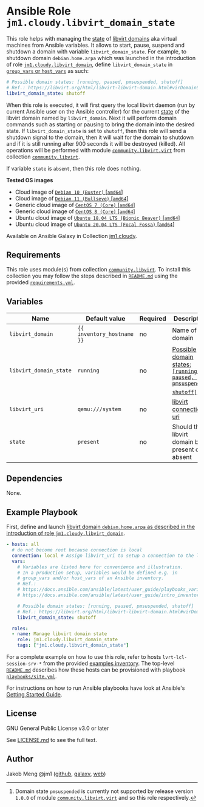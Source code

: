 # Ansible Role `jm1.cloudy.libvirt_domain_state`

This role helps with managing the [state][libvirt-domain-state] of [libvirt domains][libvirt] aka virtual machines
from Ansible variables. It allows to start, pause, suspend and shutdown a domain with variable `libvirt_domain_state`.
For example, to shutdown domain `debian.home.arpa` which was launched in the introduction of role
[`jm1.cloudy.libvirt_domain`][jm1-cloudy-libvirt-domain], define `libvirt_domain_state` in [`group_vars` or
`host_vars`][ansible-inventory] as such:

```yml
# Possible domain states: [running, paused, pmsuspended, shutoff]
# Ref.: https://libvirt.org/html/libvirt-libvirt-domain.html#virDomainState
libvirt_domain_state: shutoff
```

When this role is executed, it will first query the local libvirt daemon (run by current Ansible user on the Ansible
controller) for the current [state][libvirt-domain-state] of the libvirt domain named by `libvirt_domain`. Next it will
perform domain commands such as starting or pausing to bring the domain into the desired state.
If `libvirt_domain_state` is set to `shutoff`, then this role will send a shutdown signal to the domain, then it will
wait for the domain to shutdown and if it is still running after 900 seconds it will be destroyed (killed). All
operations will be performed with module [`community.libvirt.virt`][community-libvirt-virt] from collection
[`community.libvirt`][galaxy-community-libvirt].

If variable `state` is `absent`, then this role does nothing.

[ansible-inventory]: https://docs.ansible.com/ansible/latest/user_guide/intro_inventory.html
[community-libvirt-virt]: https://docs.ansible.com/ansible/latest/collections/community/libvirt/virt_module.html
[galaxy-community-libvirt]: https://galaxy.ansible.com/community/libvirt
[jm1-cloudy-libvirt-domain]: ../libvirt_domain/
[libvirt]: https://libvirt.org/

**Tested OS images**
- Cloud image of [`Debian 10 (Buster)` \[`amd64`\]](https://cdimage.debian.org/cdimage/openstack/current/)
- Cloud image of [`Debian 11 (Bullseye)` \[`amd64`\]](https://cdimage.debian.org/images/cloud/bullseye/latest/)
- Generic cloud image of [`CentOS 7 (Core)` \[`amd64`\]](https://cloud.centos.org/centos/7/images/)
- Generic cloud image of [`CentOS 8 (Core)` \[`amd64`\]](https://cloud.centos.org/centos/8/x86_64/images/)
- Ubuntu cloud image of [`Ubuntu 18.04 LTS (Bionic Beaver)` \[`amd64`\]](https://cloud-images.ubuntu.com/bionic/current/)
- Ubuntu cloud image of [`Ubuntu 20.04 LTS (Focal Fossa)` \[`amd64`\]](https://cloud-images.ubuntu.com/focal/)

Available on Ansible Galaxy in Collection [jm1.cloudy](https://galaxy.ansible.com/jm1/cloudy).

## Requirements

This role uses module(s) from collection [`community.libvirt`][galaxy-community-libvirt]. To install this collection you
may follow the steps described in [`README.md`][jm1-cloudy-readme] using the provided [`requirements.yml`][
jm1-cloudy-requirements].

[jm1-cloudy-readme]: https://github.com/JM1/ansible-collection-jm1-cloudy/blob/master/README.md
[jm1-cloudy-requirements]: https://github.com/JM1/ansible-collection-jm1-cloudy/blob/master/requirements.yml

## Variables

| Name                             | Default value              | Required | Description |
| -------------------------------- | -------------------------- | -------- | ----------- |
| `libvirt_domain`                 | `{{ inventory_hostname }}` | no       | Name of the domain |
| `libvirt_domain_state`           | `running`                  | no       | [Possible domain states: `[running, paused, pmsuspended, shutoff]`][libvirt-domain-state] [^libvirt-domain-state-parameter] |
| `libvirt_uri`                    | `qemu:///system`           | no       | [libvirt connection uri][libvirt-uri] |
| `state`                          | `present`                  | no       | Should the libvirt domain be present or absent |

[^libvirt-domain-state-parameter]: Domain state `pmsuspended` is currently not supported by release version `1.0.0` of
module [`community.libvirt.virt`][community-libvirt-virt] and so this role respectively.

[libvirt-domain-state]: https://libvirt.org/html/libvirt-libvirt-domain.html#virDomainState
[libvirt-uri]: https://libvirt.org/uri.html

## Dependencies

None.

## Example Playbook

First, define and launch [libvirt domain `debian.home.arpa` as described in the introduction of role
`jm1.cloudy.libvirt_domain`][jm1-cloudy-libvirt-domain].

```yml
- hosts: all
  # do not become root because connection is local
  connection: local # Assign libvirt_uri to setup a connection to the libvirt host
  vars:
    # Variables are listed here for convenience and illustration.
    # In a production setup, variables would be defined e.g. in
    # group_vars and/or host_vars of an Ansible inventory.
    # Ref.:
    # https://docs.ansible.com/ansible/latest/user_guide/playbooks_variables.html
    # https://docs.ansible.com/ansible/latest/user_guide/intro_inventory.html

    # Possible domain states: [running, paused, pmsuspended, shutoff]
    # Ref.: https://libvirt.org/html/libvirt-libvirt-domain.html#virDomainState
    libvirt_domain_state: shutoff

  roles:
  - name: Manage libvirt domain state
    role: jm1.cloudy.libvirt_domain_state
    tags: ["jm1.cloudy.libvirt_domain_state"]
```

For a complete example on how to use this role, refer to hosts `lvrt-lcl-session-srv-*` from the provided [examples
inventory][inventory-example]. The top-level [`README.md`][jm1-cloudy-readme] describes how these hosts can be
provisioned with playbook [`playbooks/site.yml`][playbook-site-yml].

[inventory-example]: https://github.com/JM1/ansible-collection-jm1-cloudy/blob/master/inventory/
[playbook-site-yml]: https://github.com/JM1/ansible-collection-jm1-cloudy/blob/master/playbooks/site.yml

For instructions on how to run Ansible playbooks have look at Ansible's
[Getting Started Guide](https://docs.ansible.com/ansible/latest/network/getting_started/first_playbook.html).

## License

GNU General Public License v3.0 or later

See [LICENSE.md](../../LICENSE.md) to see the full text.

## Author

Jakob Meng
@jm1 ([github](https://github.com/jm1), [galaxy](https://galaxy.ansible.com/jm1), [web](http://www.jakobmeng.de))
